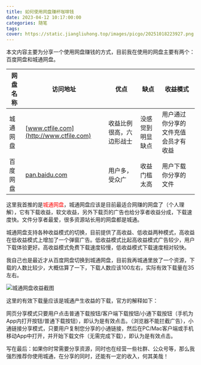 ```yaml
---
title: 如何使用网盘赚杯咖啡钱
date: 2023-04-12 10:17:00:00
categories: 随笔
tags:
cover: https://static.jiangliuhong.top/images/picgo/20251018223927.png
---
```


本文内容主要为分享一个使用网盘赚钱的方式，目前我在使用的网盘主要有两个：百度网盘和城通网盘。
 
网盘名称|访问地址|优点|缺点|收益模式
---|---|---|---|---
城通网盘|[www.ctfile.com](http://www.ctfile.com)|收益比例很高，六边形战士|没感觉到明显缺点|用户通过你分享的文件充值会员才有收益
百度网盘|[pan.baidu.com](https://pan.baidu.com)|用户多，受众广|收益门槛太高|用户下载你分享的文件

这里我首推的是<font color="red">城通网盘</font>，城通网盘应该是目前最适合网赚的网盘了（个人理解），它有下载收益，软文收益，另外下载页的广告也给分享者收益分成，下载速度快。文件分享者最爱，很多资源站长用的网盘都是城通。

城通网盘支持各种收益模式的切换，目前提供了高收益、低收益两种模式，高收益在低收益模式上增加了一个弹窗广告。低收益模式比起高收益模式广告较少，用户下载体验更好。高收益模式免费下载速度较慢，低收益模式下载速度相对较快。

我自己也是最近才从百度网盘切换到城通网盘，目前我再城通里放了一个资源，下载的人数比较少，大概估算了一下，下载人数应该100左右，实际有效下载量在35左右。

![城通网盘收益截图](https://static.jiangliuhong.top/images/2023/4/1681273316570.png)

这里的有效下载量应该是城通产生收益的下载，官方的解释如下：

网页分享模式只要用户点击普通下载按钮/客户端下载按钮/小通下载按钮（手机为App内打开按钮/普通下载按钮），即认为是有效点击。（浏览器不能拦截广告），小通链接分享模式，只要用户复制您分享的小通链接，然后在PC/Mac客户端或手机移动App中打开，并开始下载文件（无需完成下载），即认为是有效点击。

写在最后：如果你时常需要分享资源，同时也在经营一些社群、公众号等，那么我强烈推荐你使用城通，在分享的同时，还能有一定的收入，何其美哉！